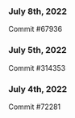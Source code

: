 ### July 8th, 2022

Commit #67936

### July 5th, 2022

Commit #314353


### July 4th, 2022

Commit #72281
